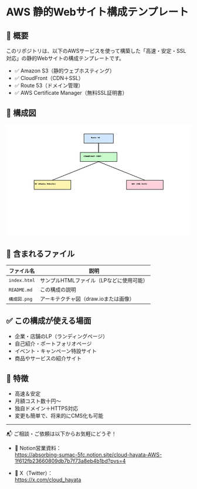 # AWS 静的Webサイト構成テンプレート

## 🔧 概要

このリポジトリは、以下のAWSサービスを使って構築した「高速・安定・SSL対応」の静的Webサイトの構成テンプレートです。

- ✅ Amazon S3（静的ウェブホスティング）
- ✅ CloudFront（CDN＋SSL）
- ✅ Route 53（ドメイン管理）
- ✅ AWS Certificate Manager（無料SSL証明書）

## 🧱 構成図

![AWS構成図](./構成図.png)

## 📄 含まれるファイル

| ファイル名        | 説明                      |
|------------------|---------------------------|
| `index.html`     | サンプルHTMLファイル（LPなどに使用可能） |
| `README.md`      | この構成の説明             |
| `構成図.png`     | アーキテクチャ図（draw.ioまたは画像）    |

## ✅ この構成が使える場面

- 企業・店舗のLP（ランディングページ）
- 自己紹介・ポートフォリオページ
- イベント・キャンペーン特設サイト
- 商品やサービスの紹介サイト

## 📌 特徴

- 高速＆安定  
- 月額コスト数十円〜  
- 独自ドメイン＋HTTPS対応  
- 変更も簡単で、将来的にCMS化も可能

---

📬 ご相談・ご依頼は以下からお気軽にどうぞ！

- 📘 Notion営業資料：  
  https://absorbing-sumac-5fc.notion.site/cloud-hayata-AWS-1f612fb23660809db7b7f73a8eb4b1bd?pvs=4

- 🐤 X（Twitter）：  
  https://x.com/cloud_hayata
